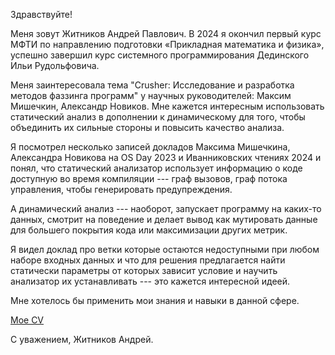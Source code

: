 Здравствуйте!

Меня зовут Житников Андрей Павлович. В 2024 я окончил первый курс МФТИ по направлению подготовки «Прикладная математика и физика», успешно завершил курс системного программирования Дединского Ильи Рудольфовича.

Меня заинтересовала тема  "Crusher: Исследование и разработка методов фаззинга программ" у научных руководителей: Максим Мишечкин, Александр Новиков. Мне кажется интересным использовать статический анализ в дополнении к динамическому для того, чтобы объединить их сильные стороны и повысить качество анализа.

Я посмотрел несколько записей докладов Максима Мишечкина, Александра Новикова на  OS Day 2023 и Иванниковских чтениях 2024 и понял, что статический анализатор использует информацию о коде доступную во время компиляции --- граф вызовов, граф потока управления, чтобы генерировать предупреждения.

А динамический анализ --- наоборот, запускает программу на каких-то данных, смотрит на поведение и делает вывод как мутировать данные для большего покрытия кода или максимизации других метрик.

Я видел доклад про ветки которые остаются недоступными при любом наборе входных данных и что для решения предлагается найти статически параметры от которых зависит условие и научить анализатор их устанавливать --- это кажется интересной идеей.

Мне хотелось бы применить мои знания и навыки в данной сфере.

[Мое CV](/CV_ZhitnikovAP.pdf)

С уважением,
Житников Андрей.